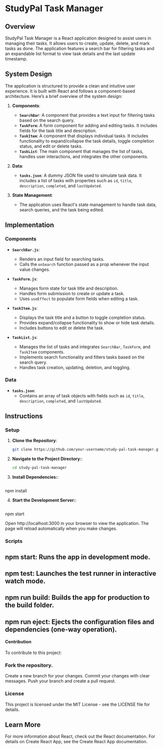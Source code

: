 # StudyPal Task Manager

## Overview

StudyPal Task Manager is a React application designed to assist users in managing their tasks. It allows users to create, update, delete, and mark tasks as done. The application features a search bar for filtering tasks and an expandable list format to view task details and the last update timestamp.

## System Design

The application is structured to provide a clean and intuitive user experience. It is built with React and follows a component-based architecture. Here’s a brief overview of the system design:

1. **Components**:
   - **`SearchBar`**: A component that provides a text input for filtering tasks based on the search query.
   - **`TaskForm`**: A form component for adding and editing tasks. It includes fields for the task title and description.
   - **`TaskItem`**: A component that displays individual tasks. It includes functionality to expand/collapse the task details, toggle completion status, and edit or delete tasks.
   - **`TaskList`**: The main component that manages the list of tasks, handles user interactions, and integrates the other components.

2. **Data**:
   - **`tasks.json`**: A dummy JSON file used to simulate task data. It includes a list of tasks with properties such as `id`, `title`, `description`, `completed`, and `lastUpdated`.

3. **State Management**:
   - The application uses React's state management to handle task data, search queries, and the task being edited.

## Implementation

### Components

- **`SearchBar.js`**: 
  - Renders an input field for searching tasks.
  - Calls the `onSearch` function passed as a prop whenever the input value changes.

- **`TaskForm.js`**:
  - Manages form state for task title and description.
  - Handles form submission to create or update a task.
  - Uses `useEffect` to populate form fields when editing a task.

- **`TaskItem.js`**:
  - Displays the task title and a button to toggle completion status.
  - Provides expand/collapse functionality to show or hide task details.
  - Includes buttons to edit or delete the task.

- **`TaskList.js`**:
  - Manages the list of tasks and integrates `SearchBar`, `TaskForm`, and `TaskItem` components.
  - Implements search functionality and filters tasks based on the search query.
  - Handles task creation, updating, deletion, and toggling.

### Data

- **`tasks.json`**:
  - Contains an array of task objects with fields such as `id`, `title`, `description`, `completed`, and `lastUpdated`.

## Instructions

### Setup

1. **Clone the Repository**:
   ```bash
   git clone https://github.com/your-username/study-pal-task-manager.git


2. **Navigate to the Project Directory:**:
   ```bash
   cd study-pal-task-manager

   
3. **Install Dependencies:**:
   ```bash
npm install



4. **Start the Development Server:**:
   ```bash
npm start

Open http://localhost:3000 in your browser to view the application. The page will reload automatically when you make changes.


### Scripts

## npm start: Runs the app in development mode.
## npm test: Launches the test runner in interactive watch mode.
## npm run build: Builds the app for production to the build folder.
## npm run eject: Ejects the configuration files and dependencies (one-way operation).

#### Contribution
To contribute to this project:

### Fork the repository.
Create a new branch for your changes.
Commit your changes with clear messages.
Push your branch and create a pull request.
### License
This project is licensed under the MIT License - see the LICENSE file for details.

## Learn More
For more information about React, check out the React documentation. For details on Create React App, see the Create React App documentation.

